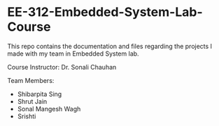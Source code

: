 # EE-312-Embedded-System-Lab-Course
This repo contains the documentation and files regarding the projects I made with my team in Embedded System lab.

Course Instructor: Dr. Sonali Chauhan

Team Members:
- Shibarpita Sing
- Shrut Jain
- Sonal Mangesh Wagh
- Srishti
